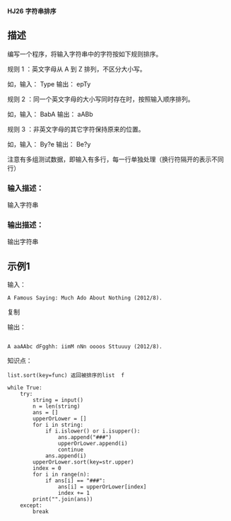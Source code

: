 **HJ26** **字符串排序**

## 描述

编写一个程序，将输入字符串中的字符按如下规则排序。

规则 1 ：英文字母从 A 到 Z 排列，不区分大小写。

如，输入： Type 输出： epTy

规则 2 ：同一个英文字母的大小写同时存在时，按照输入顺序排列。

如，输入： BabA 输出： aABb

规则 3 ：非英文字母的其它字符保持原来的位置。



如，输入： By?e 输出： Be?y

注意有多组测试数据，即输入有多行，每一行单独处理（换行符隔开的表示不同行）



### 输入描述：

输入字符串

### 输出描述：

输出字符串

## 示例1

输入：

```
A Famous Saying: Much Ado About Nothing (2012/8).
```

复制

输出：

```

A aaAAbc dFgghh: iimM nNn oooos Sttuuuy (2012/8).
```



知识点：

```
list.sort(key=func) 返回被排序的list  f
```



```
while True:
    try:
        string = input()
        n = len(string)
        ans = []
        upperOrLower = []
        for i in string:
            if i.islower() or i.isupper():
                ans.append("###")
                upperOrLower.append(i)
                continue
            ans.append(i)
        upperOrLower.sort(key=str.upper)
        index = 0
        for i in range(n):
            if ans[i] == "###":
                ans[i] = upperOrLower[index]
                index += 1
        print("".join(ans))
    except:
        break

```


